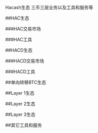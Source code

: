 Hacash生态
三币三层业务以及工具和服务等


<a name="hac"></a>
##HAC生态

###HAC交易市场

###HAC工具

<a name="hacd"></a>
##HACD生态

###HACD交易市场

###HACD工具

<a name="btc"></a>
##单向转移BTC生态


<a name="layer-1"></a>
##Layer 1生态


<a name="layer-2"></a>
##Layer 2生态


<a name="layer-3"></a>
##Layer 3生态


<a name="others"></a>
##其它工具和服务

